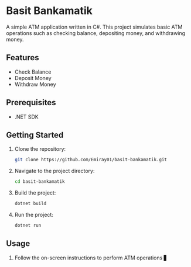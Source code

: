 # Basit Bankamatik

A simple ATM application written in C#. This project simulates basic ATM operations such as checking balance, depositing money, and withdrawing money.

## Features

- Check Balance
- Deposit Money
- Withdraw Money

## Prerequisites

- .NET SDK

## Getting Started

1. Clone the repository:
   ```bash
   git clone https://github.com/Emiray01/basit-bankamatik.git
   ```

2. Navigate to the project directory:
   ```bash
   cd basit-bankamatik
   ```

3. Build the project:
   ```bash
   dotnet build
   ```

4. Run the project:
   ```bash
   dotnet run
   ```

## Usage

1. Follow the on-screen instructions to perform ATM operations ▋